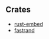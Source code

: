 ## Crates

- [rust-embed](https://crates.io/crates/rust-embed)
- [fastrand](https://github.com/smol-rs/fastrand)
